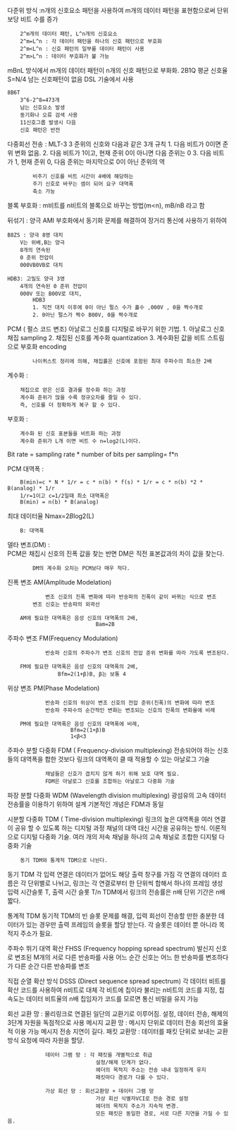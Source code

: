 

다준위 방식
	:n개의 신호요소 패턴을 사용하여 m개의 데이터 패턴을 표현함으로써
	단위 보당 비트 수를 증가

        2^m개의 데이터 패턴, L^n개의 신호요소
        2^m=L^n : 각 데이터 패턴을 하나의 신호 패턴으로 부호화
        2^m<L^n : 신호 패턴의 일부를 데이터 패턴이 사용
        2^m>L^n : 데이터 부호화가 불 가능

mBnL 방식에서 m개의 데이터 패턴이 n개의 신호 패턴으로 부화화. 
    2B1Q
        평균 신호율 S=N/4
        남는 신호패턴이 없음
        DSL 기술에서 사용

    8B6T
        3^6-2^8=473개
        남는 신호요소 발생
        동기화나 오류 검색 사용
        11신호그룹 발생시 다음
        신호 패턴은 반전

다중회선 전송 : MLT-3
	3 준위의 신호와 다음과 같은 3개 규칙
	1. 다음 비트가  0이면 준위 변화 없음.
	2. 다음 비트가  1이고, 현재 준위 0이 아니면 다음 준위는 0
	3. 다음 비트가  1, 현재 준위 0, 다음 준위는 마지막으로 0이 아닌 준위의 역

            비주기 신호를 비트 시간이 4배에 해당하는
            주기 신호로 바꾸는 셈이 되어 요구 대역폭 
            축소 가능


블록 부호화 : m비트를 n비트의 블록으로 바꾸는 방법(m<n), mB/nB 라고 함

뒤섞기 : 양극 AMI 부호화에서 동기화 문제를 해결하여 장거리 통신에 사용하기 위하여

    B8ZS : 양극 8영 대치
        V는 위배,B는 양극
        8개의 연속된
        0 준위 전압이
        000VB0VB로 대치

    HDB3: 고밀도 양극 3영
        4개의 연속된 0 준위 전압이
        000V 또는 B00V로 대치,
            HDB3 
            1. 직전 대치 이후에 0이 아닌 펄스 수가 홀수 ,000V , 0을 짝수개로
            2. 0아닌 펄스가 짝수 B00V, 0을 짝수개로

PCM ( 펄스 코드 변조)
        아날로그 신호를 디지털로 바꾸기 위한 기법.
            1. 아날로그 신호 채집 sampling
            2. 채집된 신호를 계수화  quantization
            3. 계수화된 값을 비트 스트림으로 부호화 encoding

            나이퀴스트 정리에 의해, 채집률은 신호에 포함된 최대 주파수의 최소한 2배

계수화 :
        
        채집으로 얻은 신호 결과를 정수화 하는 과정
        계수화 준위가 많을 수록 정규오차를 줄일 수 있다.
        즉, 신호를 더 정확하게 복구 할 수 있다.

        
부호화 :
        
        계수화 된 신호 표본들을 비트화 하는 과정
        계수화 준위가 L개 이면 비트 수 n=log2(L)이다.
	
Bit rate = sampling rate * number of bits per sampling= f*n


PCM 대역폭 :
       
        B(min)=c * N * 1/r = c * n(b) * f(s) * 1/r = c * n(b) *2 * B(analog) * 1/r
        1/r=1이고 c=1/2일때 최소 대역폭은
        B(min) = n(b) * B(analog)

최대 데이터율 Nmax=2*B*log2(L)
	    
        B: 대역폭


델타 변조(DM) :  
            PCM은 채집시 신호의 진폭 값을 찾는 반면
            DM은 직전 표본값과의 차이 값을 찾는다.

            DM의 계수화 오차는 PCM보다 매우 적다.


진폭 변조 AM(Amplitude Modelation)

                변조 신호의 진폭 변화에 따라 반송파의 진폭이 같이 바뀌는 식으로 변조
	        변조 신호는 반송파의 외곽선

        AM에 필요한 대역폭은 음성 신호의 대역폭의 2배, 
                                Bam=2B

주파수 변조 FM(Frequency Modulation)

                반송파 신호의 주파수가 변조 신호의 전압 준위 변화를 따라 가도록 변조된다.

        FM에 필요한 대역폭은 음성 신호의 대역폭의 2배, 
	                Bfm=2(1+β)B, β는 보통 4


위상 변조 PM(Phase Modelation)

                반송파 신호의 위상이 변조 신호의 전압 준위(진폭)의 변화에 따라 변조
                반송파 주파수의 순간적인 변화는 변조되는 신호의 진폭의 변화율에 비례

        PM에 필요한 대역폭은 음성 신호의 대역폭에 비례, 
                        Bfm=2(1+β)B
                        1<β<3


주파수 분할 다중화 FDM ( Frequency-division multiplexing) 
                전송되어야 하는 신호들의 대역폭을 합한 것보다 링크의 대역폭이 클 때
                적용할 수 있는 아날로그 기술

                채널들은 신호가 겹치지 않게 하기 위해 보호 대역 필요.
                FDM은 아날로그 신호를 조합하는 아날로그 다중화 기술

파장 분할 다중화 WDM (Wavelength division multiplexing)
                광섬유의 고속 데이터 전송률을 이용하기 위하여 설계
                기본적인 개념은 FDM과 동일	

시분할 다중화 TDM ( Time-division multiplexing)
                링크의 높은 대역폭을 여러 연결이 공유 할 수 있도록 하는 디지털 과정
                채널의 대역 대신 시간을 공유하는 방식.
                이론적으로 디지털 다중화 기술.
                여러 개의 저속 채널을 하나의 고속 채널로 조합한 디지털 다중화 기술


        동기 TDM와 통계적 TDM으로 나뉜다.


동기 TDM
                각 입력 연결은 데이터가 없어도 해당 출력 창구를 가짐
                각 연결의 데이터 흐름은 각 단위별로 나뉘고,
                링크는 각 연결로부터 한 단위씩 합해서 하나의 프레임 생성
                입력 시간슬롯 T, 출력 시간 슬롯 T/n
                TDM에서 링크의 전송률은 n배 단위 기간은 n배 짧다.

통계적 TDM
                동기적 TDM의 빈 슬롯 문제를 해결,
                입력 회선이 전송할 만한 충분한 데이터가 있는 경우만 
                출력 프레임의 슬롯을 할당 받는다.
                각 슬롯은 데이터 뿐 아니라 목적지 주소가 필요.

주파수 뛰기 대역 확산 FHSS (Frequency hopping spread spectrum)
                발신지 신호로 변조된 M개의 서로 다른 반송파를 사용
                어느 순간 신호는 어느 한 반송파를 변조하다가
                다른 순간 다른 반송파를 변조


직접 순열 확산 방식 DSSS (Direct sequence spread spectrum) 
                각 데이터 비트를 확산 코드를 사용하여 n비트로 대체
                각 비트에 칩이라 불리는 n비트의 코드를 지정,
                칩 속도는 데이터 비트율의 n배
                칩임자가 코드를 모르면 통신 비밀을 유지 가능

회선 교환 망 : 물리링크로 연결된 일단의 교환기로 이루어짐.
                설정, 데이터 전송, 해제의 3단계
                자원을 독점적으로 사용
메시지 교환 망 : 메시지 단위로 데이터 전송
                회선의 효율적 이용 가능
                메시지 전송 지연이 길다.
패킷 교환망 : 데이터를 패킷 단위로 보내는 교환 방식
		요청에 따라 자원을 할당.

                데이터 그램 망 : 각 패킷을 개별적으로 취급
                                설정/해제 단계가 없다.
                                헤더의 목적지 주소는 전송 내내 일정하게 유지
                                패킷마다 경로가 다를 수 있다.
                        
                가상 회선 망 : 회선교환망 + 데이터 그램 망
                                가상 회선 식별자VCI로 전송 경로 설정
                                헤더의 목적지 주소가 지속적 변경.
                                모든 패킷은 동일한 경로, 서로 다른 지연을 가질 수 있음.
